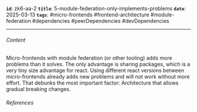 **`id`**: zk6-aa-2
**`title`**: 5-module-federation-only-implements-problems
**`date`**: 2025-03-13
**`tags`**: #micro-frontends #frontend-architecture #module-federation #dependencies #peerDependencies #devDependencies

---

###### Content

Micro-frontends with module federation (or other tooling) adds more problems than it solves. The only advantage is sharing packages, which is a very tiny size advantage for react. Using different react versions between micro-frontends already adds new problems and will not work without more effort. That debunks the most important factor: Architecture that allows gradual breaking changes.

###### References
